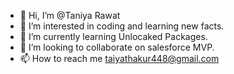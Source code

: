 - 👋 Hi, I’m @Taniya Rawat
- 👀 I’m interested in coding and learning new facts.
- 🌱 I’m currently learning Unlocaked Packages.
- 💞️ I’m looking to collaborate on salesforce MVP.
- 📫 How to reach me taiyathakur448@gmail.com

<!---
Taniyathakur448/Taniyathakur448 is a ✨ special ✨ repository because its `README.md` (this file) appears on your GitHub profile.
You can click the Preview link to take a look at your changes.
--->
